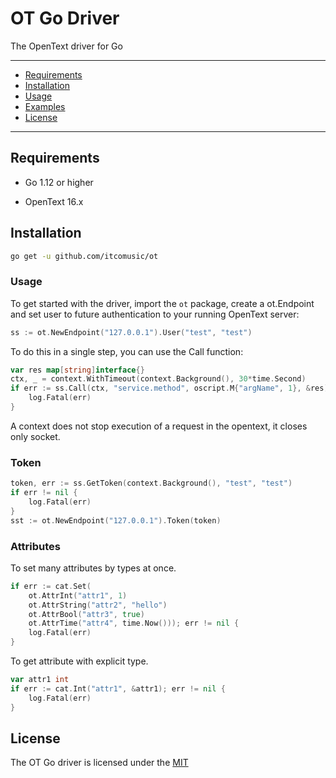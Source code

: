 # OT Go Driver
The OpenText driver for Go

---

- [Requirements](#requirements)
- [Installation](#installation)
- [Usage](#usage)
- [Examples](https://github.com/itcomusic/ot/tree/master/example)
- [License](#license)
---

## Requirements
- Go 1.12 or higher

- OpenText 16.x

## Installation

```bash
go get -u github.com/itcomusic/ot
```

### Usage
To get started with the driver, import the `ot` package, create a ot.Endpoint and set user to future authentication to your running OpenText server:
```go
ss := ot.NewEndpoint("127.0.0.1").User("test", "test")
```
To do this in a single step, you can use the Call function:
```go
var res map[string]interface{}
ctx, _ = context.WithTimeout(context.Background(), 30*time.Second)
if err := ss.Call(ctx, "service.method", oscript.M{"argName", 1}, &res); err != nil {
    log.Fatal(err)
}
```

A context does not stop execution of a request in the opentext, it closes only socket.

### Token

```go
token, err := ss.GetToken(context.Background(), "test", "test")
if err != nil {
    log.Fatal(err)
}
sst := ot.NewEndpoint("127.0.0.1").Token(token)
```



### Attributes

To set many attributes by types at once.

```go
if err := cat.Set(
    ot.AttrInt("attr1", 1)
    ot.AttrString("attr2", "hello")
    ot.AttrBool("attr3", true)
    ot.AttrTime("attr4", time.Now())); err != nil {
    log.Fatal(err)
}
```

To get attribute with explicit type.

```go
var attr1 int
if err := cat.Int("attr1", &attr1); err != nil {
    log.Fatal(err)
}
```

## License
The OT Go driver is licensed under the [MIT](LICENSE)
